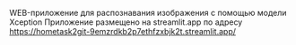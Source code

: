 WEB-приложение для распознавания изображения с помощью модели Xception 
Приложение размещено на streamlit.app по адресу https://hometask2git-9emzrdkb2p7ethfzxbjk2t.streamlit.app/
